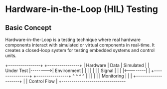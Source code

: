 # Hardware-in-the-Loop (HIL) Testing
## Basic Concept
Hardware-in-the-Loop is a testing technique where real hardware components interact with simulated or virtual components in real-time. It creates a closed-loop system for testing embedded systems and control units.

+----------------+         +----------------+
|    Hardware    |  Data   |   Simulated   |
|   Under Test   |-------->|  Environment  |
|                |         |               |
|                | Signal  |               |
|                |<--------|               |
+----------------+         +----------------+
     ^     ^                    ^    ^
     |     |                    |    |
     |     |     Monitoring     |    |
     |     +--------------------+    |
     |          Control Flow         |
     +--------------------------------
